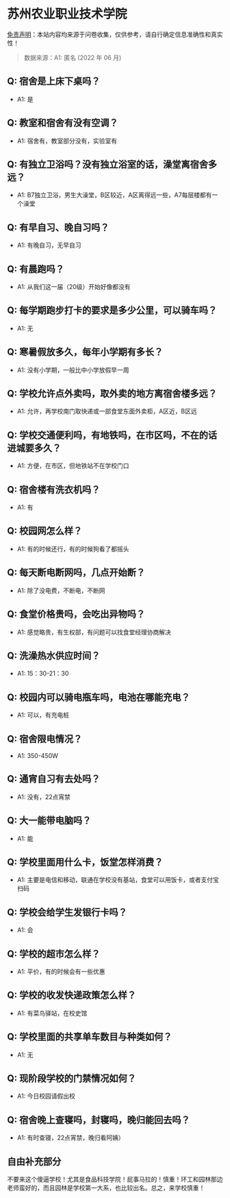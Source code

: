 # 苏州农业职业技术学院

[免责声明](https://colleges.chat/#_3)：本站内容均来源于问卷收集，仅供参考，请自行确定信息准确性和真实性！

> 数据来源：A1: 匿名 (2022 年 06 月)

## Q: 宿舍是上床下桌吗？

- A1: 是

## Q: 教室和宿舍有没有空调？

- A1: 宿舍有，教室部分没有，实验室有

## Q: 有独立卫浴吗？没有独立浴室的话，澡堂离宿舍多远？

- A1: B7独立卫浴，男生大澡堂，B区较近，A区离得远一些，A7每层楼都有一个澡堂

## Q: 有早自习、晚自习吗？

- A1: 有晚自习，无早自习

## Q: 有晨跑吗？

- A1: 从我们这一届（20级）开始好像都没有

## Q: 每学期跑步打卡的要求是多少公里，可以骑车吗？

- A1: 无

## Q: 寒暑假放多久，每年小学期有多长？

- A1: 没有小学期，一般比中小学放假早一周

## Q: 学校允许点外卖吗，取外卖的地方离宿舍楼多远？

- A1: 允许，再学校南门取快递或一部食堂东面外卖柜，A区近，B区远

## Q: 学校交通便利吗，有地铁吗，在市区吗，不在的话进城要多久？

- A1: 方便，在市区，但地铁站不在学校门口

## Q: 宿舍楼有洗衣机吗？

- A1: 有

## Q: 校园网怎么样？

- A1: 有的时候还行，有的时候狗看了都摇头

## Q: 每天断电断网吗，几点开始断？

- A1: 除了没电费，不断电，不断网

## Q: 食堂价格贵吗，会吃出异物吗？

- A1: 感觉略贵，有生权部，有问题可以找食堂经理协商解决

## Q: 洗澡热水供应时间？

- A1: 15：30-21：30

## Q: 校园内可以骑电瓶车吗，电池在哪能充电？

- A1: 可以，有充电桩

## Q: 宿舍限电情况？

- A1: 350-450W

## Q: 通宵自习有去处吗？

- A1: 没有，22点宵禁

## Q: 大一能带电脑吗？

- A1: 能

## Q: 学校里面用什么卡，饭堂怎样消费？

- A1: 主要是电信和移动，联通在学校没有基站，食堂可以用饭卡，或者支付宝扫码

## Q: 学校会给学生发银行卡吗？

- A1: 会

## Q: 学校的超市怎么样？

- A1: 平价，有的时候会有一些优惠

## Q: 学校的收发快递政策怎么样？

- A1: 有菜鸟驿站，在校史馆

## Q: 学校里面的共享单车数目与种类如何？

- A1: 无

## Q: 现阶段学校的门禁情况如何？

- A1: 今日校园请假出校

## Q: 宿舍晚上查寝吗，封寝吗，晚归能回去吗？

- A1: 有时查寝，22点宵禁，晚归看阿姨）

## 自由补充部分

不要来这个傻逼学校！尤其是食品科技学院！屁事马拉的！慎重！环工和园林那边老师蛮好的，而且园林是学校第一大系，也比较出名。总之，来学校慎重！